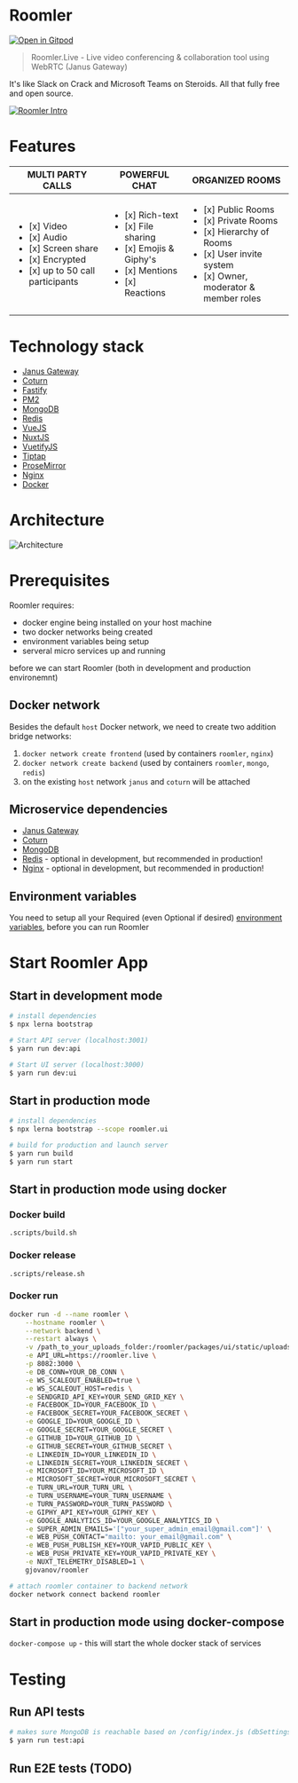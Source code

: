 # Roomler

[![Open in Gitpod](https://gitpod.io/button/open-in-gitpod.svg)](https://gitpod.io/from-referrer/)

> Roomler.Live - Live video conferencing & collaboration tool using WebRTC (Janus Gateway)

It's like Slack on Crack and Microsoft Teams on Steroids.
All that fully free and open source. 


[![Roomler Intro](https://img.youtube.com/vi/lzHeRwVDfPQ/0.jpg)](https://www.youtube.com/watch?v=lzHeRwVDfPQ)

# Features

| MULTI PARTY CALLS       | POWERFUL CHAT           | ORGANIZED ROOMS         |
|-------------------------|-------------------------|-------------------------|
| <ul><li>[x] Video</li><li>[x] Audio</li><li>[x] Screen share</li><li>[x] Encrypted</li><li>[x] up to 50 call participants</li></ul> | <ul><li>[x] Rich-text</li><li>[x] File sharing</li><li>[x] Emojis & Giphy's</li><li>[x] Mentions</li><li>[x] Reactions</li></ul> | <ul><li>[x] Public Rooms</li><li>[x] Private Rooms</li><li>[x] Hierarchy of Rooms</li><li>[x] User invite system</li><li>[x] Owner, moderator & member roles</li></ul> |

# Technology stack
- [Janus Gateway](https://github.com/meetecho/janus-gateway)
- [Coturn](https://github.com/coturn/coturn)
- [Fastify](https://github.com/fastify/fastify)
- [PM2](https://github.com/Unitech/pm2)
- [MongoDB](https://github.com/mongodb/mongo)
- [Redis](https://github.com/antirez/redis)
- [VueJS](https://github.com/vuejs/vue)
- [NuxtJS](https://github.com/nuxt/nuxt.js/)    
- [VuetifyJS](https://github.com/vuetifyjs/vuetify)
- [Tiptap](https://github.com/ueberdosis/tiptap)
- [ProseMirror](https://github.com/ProseMirror/prosemirror)
- [Nginx](https://github.com/nginx/nginx)
- [Docker](https://github.com/docker)

# Architecture
![Architecture](./ui/static/architecture.png)

# Prerequisites

Roomler requires:
- docker engine being installed on your host machine
- two docker networks being created
- environment variables being setup
- serveral micro services up and running

before we can start Roomler (both in development and production environemnt)

## Docker network
Besides the default `host` Docker network, we need to create two addition bridge networks:
1. `docker network create frontend` (used by containers `roomler`, `nginx`)
2. `docker network create backend` (used by containers `roomler`, `mongo`, `redis`)
3. on the existing `host` network `janus` and `coturn` will be attached

## Microservice dependencies
- [Janus Gateway](docs/deps-janus.md)
- [Coturn](docs/deps-coturn.md)
- [MongoDB](docs/deps-mongo.md)
- [Redis](docs/deps-redis.md) - optional in development, but recommended in production!
- [Nginx](docs/deps-nginx.md) - optional in development, but recommended in production!

## Environment variables
You need to setup all your Required (even Optional if desired) [environment variables](docs/env.md), before you can run Roomler

# Start Roomler App

## Start in development mode

``` bash
# install dependencies
$ npx lerna bootstrap

# Start API server (localhost:3001)
$ yarn run dev:api

# Start UI server (localhost:3000)
$ yarn run dev:ui
```

## Start in production mode

``` bash
# install dependencies
$ npx lerna bootstrap --scope roomler.ui

# build for production and launch server
$ yarn run build
$ yarn run start
```

## Start in production mode using docker

### Docker build
`.scripts/build.sh`

### Docker release
`.scripts/release.sh`


### Docker run
``` bash
docker run -d --name roomler \
    --hostname roomler \
    --network backend \
    --restart always \
    -v /path_to_your_uploads_folder:/roomler/packages/ui/static/uploads \
    -e API_URL=https://roomler.live \
    -p 8082:3000 \
    -e DB_CONN=YOUR_DB_CONN \
    -e WS_SCALEOUT_ENABLED=true \
    -e WS_SCALEOUT_HOST=redis \
    -e SENDGRID_API_KEY=YOUR_SEND_GRID_KEY \
    -e FACEBOOK_ID=YOUR_FACEBOOK_ID \
    -e FACEBOOK_SECRET=YOUR_FACEBOOK_SECRET \
    -e GOOGLE_ID=YOUR_GOOGLE_ID \
    -e GOOGLE_SECRET=YOUR_GOOGLE_SECRET \
    -e GITHUB_ID=YOUR_GITHUB_ID \
    -e GITHUB_SECRET=YOUR_GITHUB_SECRET \
    -e LINKEDIN_ID=YOUR_LINKEDIN_ID \
    -e LINKEDIN_SECRET=YOUR_LINKEDIN_SECRET \
    -e MICROSOFT_ID=YOUR_MICROSOFT_ID \
    -e MICROSOFT_SECRET=YOUR_MICROSOFT_SECRET \
    -e TURN_URL=YOUR_TURN_URL \
    -e TURN_USERNAME=YOUR_TURN_USERNAME \
    -e TURN_PASSWORD=YOUR_TURN_PASSWORD \
    -e GIPHY_API_KEY=YOUR_GIPHY_KEY \
    -e GOOGLE_ANALYTICS_ID=YOUR_GOOGLE_ANALYTICS_ID \
    -e SUPER_ADMIN_EMAILS='["your_super_admin_email@gmail.com"]' \
    -e WEB_PUSH_CONTACT="mailto: your_email@gmail.com" \
    -e WEB_PUSH_PUBLISH_KEY=YOUR_VAPID_PUBLIC_KEY \
    -e WEB_PUSH_PRIVATE_KEY=YOUR_VAPID_PRIVATE_KEY \
    -e NUXT_TELEMETRY_DISABLED=1 \
    gjovanov/roomler

# attach roomler container to backend network
docker network connect backend roomler
```

## Start in production mode using docker-compose
`docker-compose up` - this will start the whole docker stack of services


# Testing
## Run API tests

``` bash
# makes sure MongoDB is reachable based on /config/index.js (dbSettings)
$ yarn run test:api
```

## Run E2E tests (TODO)
